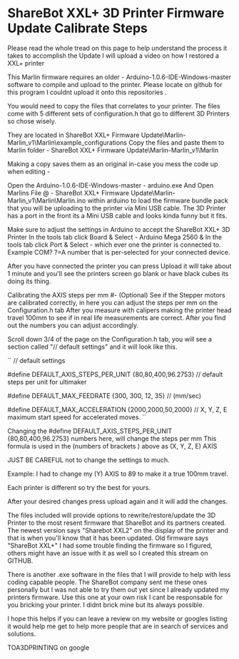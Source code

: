 # ShareBot XXL+ 3D Printer Firmware Update Calibrate Steps
Please read the whole tread on this page to help understand the process it takes to accomplish the Update
I will upload a video on how I restored a XXL+ printer

This Marlin firmware requires an older - Arduino-1.0.6-IDE-Windows-master software to compile and upload to the printer.
Please locate on github for this program I couldnt upload it onto this repositories .

You would need to copy the files that correlates to your printer. 
The files come with 5 different sets of configuration.h that go to different 3D Printers so chose wisely.

They are located in ShareBot XXL+ Firmware Update\Marlin-Marlin_v1\Marlin\example_configurations
Copy the files and paste them to Marlin folder - ShareBot XXL+ Firmware Update\Marlin-Marlin_v1\Marlin

Making a copy saves them as an original in-case you mess the code up when editing -

Open the Arduino-1.0.6-IDE-Windows-master - arduino.exe
And Open Marlins File @ - ShareBot XXL+ Firmware Update\Marlin-Marlin_v1\Marlin\Marlin.ino within arduino
to load the firmware bundle pack that you will be uploading to the printer via Mini USB cable.
The 3D Printer has a port in the front its a Mini USB cable and looks kinda funny but it fits.

Make sure to adjust the settings in Arduino to accept the ShareBot XXL+ 3D Printer
In the tools tab click Board & Select - Arduino Mega 2560
&
In the tools tab click Port & Select - which ever one the printer is connected to. Example COM? ?=A number that is per-selected for your connected device.

After you have connected the printer you can press Upload it will take about 1 minute and you'll see the printers screen go blank or have black cubes its doing its thing.

Calibrating the AXIS steps per mm #- (Optional)
See if the Stepper motors are calibrated correctly, in here you can adjust the steps per mm on the Configuration.h tab
After you measure with calipers making the printer head travel 100mm to see if in real life measurements are correct.
After you find out the numbers you can adjust accordingly.

Scroll down 3/4 of the page on the Configuration.h tab, you will see a section called "// default settings" and it will look like this.

``
// default settings

#define DEFAULT_AXIS_STEPS_PER_UNIT {80,80,400,96.2753} // default steps per unit for ultimaker

#define DEFAULT_MAX_FEEDRATE {300, 300, 12, 35} // (mm/sec)

#define DEFAULT_MAX_ACCELERATION {2000,2000,50,2000} // X, Y, Z, E maximum start speed for accelerated moves.
``

Changing the #define DEFAULT_AXIS_STEPS_PER_UNIT {80,80,400,96.2753} numbers here, will change the steps per mm
This formula is used in the (numbers of brackets ) above as (X, Y, Z, E) AXIS

JUST BE CAREFUL not to change the settings to much.

Example: I had to change my (Y) AXIS to 89 to make it a true 100mm travel. 

Each printer is different so try the best for yours.

After your desired changes press upload again and it will add the changes.

The files included will provide options to rewrite/restore/update the 3D Printer to the most resent firmware that ShareBot and its partners created.
The newest version says "Sharebot XXL2" on the display of the printer and that is when you'll know that it has been updated.
Old firmware says "ShareBot XXL+"
I had some trouble finding the firmware so I figured, others might have an issue with it as well so I created this stream on GITHUB.

There is another .exe software in the files that I will provide to help with less coding capable people. The ShareBot company sent me these ones personally but I was not able to try them out yet since I already updated my printers firmware. Use this one at your own risk I cant be responsable for you bricking your printer. I didnt brick mine but its always possible.

I hope this helps if you can leave a review on my website or googles listing it would help me get to help more people that are in search of services and solutions.

TOA3DPRINTING on google 
